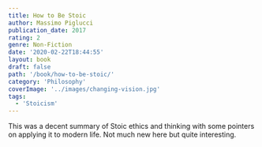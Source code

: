 ```yaml
---
title: How to Be Stoic
author: Massimo Piglucci
publication_date: 2017
rating: 2
genre: Non-Fiction
date: '2020-02-22T18:44:55'
layout: book
draft: false
path: '/book/how-to-be-stoic/'
category: 'Philosophy'
coverImage: '../images/changing-vision.jpg'
tags:
  - 'Stoicism'
---
```


This was a decent summary of Stoic ethics and thinking with some pointers on applying it to modern life. Not much new here but quite interesting.
